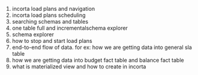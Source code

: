 1. incorta load plans and navigation
2. incorta load plans scheduling
3. searching schemas and tables
4. one table full and incrementalschema explorer
5. schema explorer
6. how to stop and start load plans
7. end-to-end flow of data. for ex:  how we are getting data into general sla table
8. how we are getting data into budget fact table and balance fact table
9. what is materialized view and how to create in incorta
